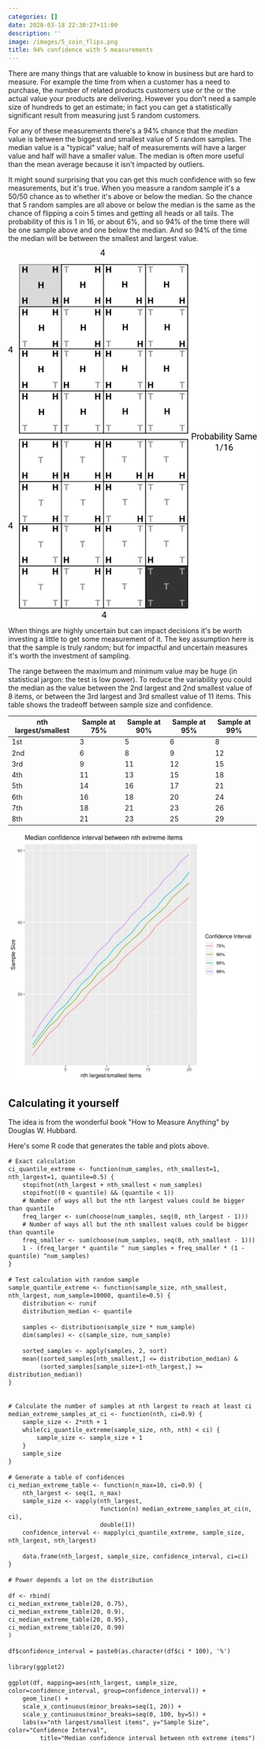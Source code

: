 ```yaml
---
categories: []
date: 2020-03-18 22:30:27+11:00
description: ''
image: /images/5_coin_flips.png
title: 94% confidence with 5 measurements
---
```


There are many things that are valuable to know in business but are hard to measure.
For example the time from when a customer has a need to purchase, the number of related products customers use or the or the actual value your products are delivering.
However you don't need a sample size of hundreds to get an estimate; in fact you can get a statistically significant result from measuring just 5 random customers.

For any of these measurements there's a 94% chance that the *median* value is between the biggest and smallest value of 5 random samples.
The median value is a "typical" value; half of measurements will have a larger value and half will have a smaller value.
The median is often more useful than the mean average because it isn't impacted by outliers.

It might sound surprising that you can get this much confidence with so few measurements, but it's true.
When you measure a random sample it's a 50/50 chance as to whether it's above or below the median.
So the chance that 5 random samples are all above or below the median is the same as the chance of flipping a coin 5 times and getting all heads or all tails.
The probability of this is 1 in 16, or about 6%, and so 94% of the time there will be one sample above and one below the median.
And so 94% of the time the median will be between the smallest and largest value.

![Permutations of 5 Heads and Tails show 2 in 32 have all the same](/images/5_coin_flips.png)

When things are highly uncertain but can impact decisions it's be worth investing a little to get some measurement of it.
The key assumption here is that the sample is truly random; but for impactful and uncertain measures it's worth the investment of sampling.

The range between the maximum and minimum value may be huge (in statistical jargon: the test is low power).
To reduce the variability you could the median as the value between the 2nd largest and 2nd smallest value of 8 items, or between the 3rd largest and 3rd smallest value of 11 items.
This table shows the tradeoff between sample size and confidence.

| nth largest/smallest | Sample at 75% | Sample at 90% | Sample at 95% | Sample at 99%  |
| --- | --- | --- | --- | --- |
| 1st | 3 | 5 | 6 | 8 |
| 2nd | 6 | 8 | 9 | 12 |
| 3rd | 9 | 11 | 12 | 15 |
| 4th | 11 | 13 | 15 | 18 |
| 5th | 14 | 16 | 17 | 21 |
| 6th | 16 | 18 | 20 | 24 |
| 7th | 18 | 21 | 23 | 26 |
| 8th | 21 | 23 | 25 | 29 |

![Showing Rule of N at different confidence intervals](/images/rule-of-n.png)

## Calculating it yourself

The idea is from the wonderful book "How to Measure Anything" by Douglas W. Hubbard.

Here's some R code that generates the table and plots above.


```{R}
# Exact calculation
ci_quantile_extreme <- function(num_samples, nth_smallest=1, nth_largest=1, quantile=0.5) {
    stopifnot(nth_largest + nth_smallest < num_samples)
    stopifnot((0 < quantile) && (quantile < 1))
    # Number of ways all but the nth largest values could be bigger than quantile
    freq_larger <- sum(choose(num_samples, seq(0, nth_largest - 1)))
    # Number of ways all but the nth smallest values could be bigger than quantile
    freq_smaller <- sum(choose(num_samples, seq(0, nth_smallest - 1)))
    1 - (freq_larger * quantile ^ num_samples + freq_smaller * (1 - quantile) ^num_samples)
}

# Test calculation with random sample
sample_quantile_extreme <- function(sample_size, nth_smallest, nth_largest, num_sample=10000, quantile=0.5) {
    distribution <- runif
    distribution_median <- quantile

    samples <- distribution(sample_size * num_sample)
    dim(samples) <- c(sample_size, num_sample)

    sorted_samples <- apply(samples, 2, sort)
    mean((sorted_samples[nth_smallest,] <= distribution_median) &
         (sorted_samples[sample_size+1-nth_largest,] >= distribution_median))
}


# Calculate the number of samples at nth largest to reach at least ci
median_extreme_samples_at_ci <- function(nth, ci=0.9) {
    sample_size <- 2*nth + 1
    while(ci_quantile_extreme(sample_size, nth, nth) < ci) {
        sample_size <- sample_size + 1
    }
    sample_size
}

# Generate a table of confidences
ci_median_extreme_table <- function(n_max=10, ci=0.9) {
    nth_largest <- seq(1, n_max)
    sample_size <- vapply(nth_largest,
                          function(n) median_extreme_samples_at_ci(n, ci),
                          double(1))
    confidence_interval <- mapply(ci_quantile_extreme, sample_size, nth_largest, nth_largest)

    data.frame(nth_largest, sample_size, confidence_interval, ci=ci)
}

# Power depends a lot on the distribution

df <- rbind(
ci_median_extreme_table(20, 0.75),
ci_median_extreme_table(20, 0.9),
ci_median_extreme_table(20, 0.95),
ci_median_extreme_table(20, 0.99)
)

df$confidence_interval = paste0(as.character(df$ci * 100), '%')

library(ggplot2)

ggplot(df, mapping=aes(nth_largest, sample_size, color=confidence_interval, group=confidence_interval)) +
    geom_line() +
    scale_x_continuous(minor_breaks=seq(1, 20)) +
    scale_y_continuous(minor_breaks=seq(0, 100, by=5)) +
    labs(x="nth largest/smallest items", y="Sample Size", color="Confidence Interval",
         title="Median confidence interval between nth extreme items")
```